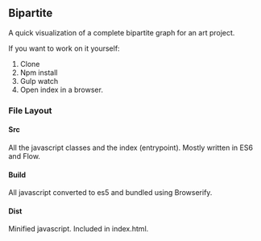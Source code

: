 ## Bipartite
A quick visualization of a complete bipartite graph for an art project.

If you want to work on it yourself:

1. Clone
2. Npm install
3. Gulp watch
4. Open index in a browser.

### File Layout

#### Src
All the javascript classes and the index (entrypoint).  Mostly written in ES6 and Flow.

#### Build
All javascript converted to es5 and bundled using Browserify.

#### Dist
Minified javascript.  Included in index.html.
